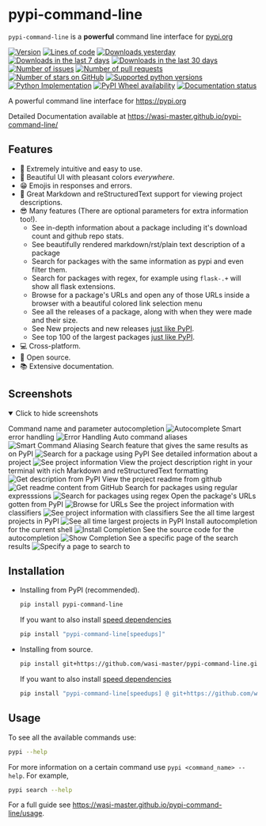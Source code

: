 # pypi-command-line

`pypi-command-line` is a **powerful** command line interface for [pypi.org](https://pypi.org "The Python Package Index (PyPI) is a repository of software for the Python programming language.")

[![Version](https://img.shields.io/pypi/v/pypi-command-line?label=pypi%20version&style=flat-square&logo=pypi&logoColor=white)](https://pypi.org/project/pypi-command-line/)
[![Lines of code](https://img.shields.io/tokei/lines/github/wasi-master/pypi-command-line?style=flat-square&logo=python&logoColor=white)](https://github.com/wasi-master/pypi-command-line/)
[![Downloads yesterday](https://img.shields.io/pypi/dd/pypi-command-line?label=pypi%20downloads%20yesterday&style=flat-square&logo=pypi&logoColor=white)](https://pypistats.org/packages/pypi-command-line)
[![Downloads in the last 7 days](https://img.shields.io/pypi/dw/pypi-command-line?label=pypi%20downloads%20in%20the%20last%207%20days&style=flat-square&logo=pypi&logoColor=white)](https://pypistats.org/packages/pypi-command-line)
[![Downloads in the last 30 days](https://img.shields.io/pypi/dm/pypi-command-line?label=pypi%20downloads%20in%20the%20last%2030%20days&style=flat-square&logo=pypi&logoColor=white)](https://pypistats.org/packages/pypi-command-line)
[![Number of issues](https://img.shields.io/github/issues/wasi-master/pypi-command-line?style=flat-square&logo=github&logoColor=white)](https://github.com/wasi-master/pypi-command-line/issues)
[![Number of pull requests](https://img.shields.io/github/issues-pr-closed/wasi-master/pypi-command-line?style=flat-square&logo=github&logoColor=white)](https://github.com/wasi-master/pypi-command-line/pulls)
[![Number of stars on GitHub](https://img.shields.io/github/stars/wasi-master/pypi-command-line?style=flat-square&logo=github&logoColor=white)](https://github.com/wasi-master/pypi-command-line/stargazers)
[![Supported python versions](https://img.shields.io/pypi/pyversions/pypi-command-line?label=supported%20python%20versions&style=flat-square&logo=python&logoColor=white)](https://pypi.org/project/pypi-command-line/#:~:text=requires%3A%20python%20%3E%3D3.6)
[![Python Implementation](https://img.shields.io/pypi/implementation/pypi-command-line?label=python%20implementation&style=flat-square&logo=python&logoColor=white)](https://pypi.org/project/pypi-command-line/#:~:text=programming%20language)
[![PyPI Wheel availability](https://img.shields.io/pypi/wheel/pypi-command-line?label=pypi%20wheel%20availabile%3F&style=flat-square&logo=pypi&logoColor=white)](https://pypi.org/project/pypi-command-line/#files)
[![Documentation status](https://img.shields.io/website?down_color=red&down_message=not%20working&label=docs&logo=github&style=flat-square&up_color=blue&up_message=working&url=https%3A%2F%2Fwasi-master.github.io%2Fpypi-command-line%2F)](https://wasi-master.github.io/pypi-command-line)

A powerful command line interface for <https://pypi.org>

Detailed Documentation available at <https://wasi-master.github.io/pypi-command-line/>

## Features

- 🚀 Extremely intuitive and easy to use.
- 🌟 Beautiful UI with pleasant colors *everywhere*.
- 😁 Emojis in responses and errors.
- 📰 Great Markdown and reStructuredText support for viewing project descriptions.
- 😎 Many features (There are optional parameters for extra information too!).
  - See in-depth information about a package including it's download count and github repo stats.
  - See beautifully rendered markdown/rst/plain text description of a package
  - Search for packages with the same information as pypi and even filter them.
  - Search for packages with regex, for example using `flask-.+` will show all flask extensions.
  - Browse for a package's URLs and open any of those URLs inside a browser with a beautiful colored link selection menu
  - See all the releases of a package, along with when they were made and their size.
  - See New projects and new releases [just like PyPI](https://pypi.org#pypi-trending-packages).
  - See top 100 of the largest packages [just like PyPI](https://pypi.org/stats/).
- 💻 Cross-platform.
- 🤯 Open source.
- 📚 Extensive documentation.

## Screenshots

<details open>
<summary>Click to hide screenshots</summary>

Command name and parameter autocompletion
![Autocomplete](https://raw.githubusercontent.com/wasi-master/pypi-command-line/main/images/autocomplete%20example.gif "Autocomplete")
Smart error handling
![Error Handling](https://raw.githubusercontent.com/wasi-master/pypi-command-line/main/images/error%20handling.gif "Error Handling")
Auto command aliases
![Smart Command Aliasing](https://raw.githubusercontent.com/wasi-master/pypi-command-line/main/images/smart_alias.png "Smart Command Aliasing")
Search feature that gives the same results as on PyPI
![Search for a package using PyPI](https://raw.githubusercontent.com/wasi-master/pypi-command-line/main/images/pypi%20search.gif "Search for a package using PyPI")
See detailed information about a project
![See project information](https://raw.githubusercontent.com/wasi-master/pypi-command-line/main/images/pypi%20info.gif "See project information")
View the project description right in your terminal with rich Markdown and reStructuredText formatting
![Get description from PyPI](https://raw.githubusercontent.com/wasi-master/pypi-command-line/main/images/pypi%20desc.gif "Get description from PyPI")
View the project readme from github
![Get readme content from GitHub](https://raw.githubusercontent.com/wasi-master/pypi-command-line/main/images/pypi%20desc%20github.gif "Get readme content from GitHub")
Search for packages using regular expresssions
![Search for packages using regex](https://raw.githubusercontent.com/wasi-master/pypi-command-line/main/images/pypi%20rsearch.gif "Search for packages using regex")
Open the package's URLs gotten from PyPI
![Browse for URLs](https://raw.githubusercontent.com/wasi-master/pypi-command-line/main/images/pypi%20browse%20alligned.gif "Browse for URLs")
See the project information with classifiers
![See project information with classifiers](https://raw.githubusercontent.com/wasi-master/pypi-command-line/main/images/pypi%20info%20with%20classifiers.gif "See !project information with classifiers")
See the all time largest projects in PyPI
![See all time largest projects in PyPI](https://raw.githubusercontent.com/wasi-master/pypi-command-line/main/images/pypi%20largest-files.gif "See all time largest !projects in PyPI")
Install autocompletion for the current shell
![Install Completion](https://raw.githubusercontent.com/wasi-master/pypi-command-line/main/images/pypi%20--install-completion.gif "Install Completion")
See the source code for the autocompletion
![Show Completion](https://raw.githubusercontent.com/wasi-master/pypi-command-line/main/images/pypi%20--show-completion.gif "Show Completion")
See a specific page of the search results
![Specify a page to search to](https://raw.githubusercontent.com/wasi-master/pypi-command-line/main/images/pypi%20search%20with%20page.gif "Specify a page to search to")

</details>

## Installation

- Installing from PyPI (recommended).

  ```sh
  pip install pypi-command-line
  ```

  If you want to also install [speed dependencies](https://wasi-master.github.io/pypi-command-line/notes#speedups)

  ```sh
  pip install "pypi-command-line[speedups]"
  ```

- Installing from source.

  ```sh
  pip install git+https://github.com/wasi-master/pypi-command-line.git
  ```

  If you want to also install [speed dependencies](https://wasi-master.github.io/pypi-command-line/notes#speedups)

  ```sh
  pip install "pypi-command-line[speedups] @ git+https://github.com/wasi-master/pypi-command-line.git"
  ```

## Usage

To see all the available commands use:

```sh
pypi --help
```

For more information on a certain command use `pypi <command_name> --help`. For example,

```sh
pypi search --help
```

For a full guide see <https://wasi-master.github.io/pypi-command-line/usage>.
